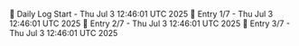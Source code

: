 📅 Daily Log Start - Thu Jul  3 12:46:01 UTC 2025
📌 Entry 1/7 - Thu Jul  3 12:46:01 UTC 2025
📌 Entry 2/7 - Thu Jul  3 12:46:01 UTC 2025
📌 Entry 3/7 - Thu Jul  3 12:46:01 UTC 2025
